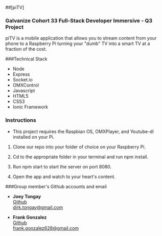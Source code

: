 ##[piTV]

### Galvanize Cohort 33 Full-Stack Developer Immersive - Q3 Project

piTV is a mobile application that allows you to stream content from your phone to a Raspberry Pi turning your "dumb" TV into a smart TV at a fraction of the cost.


###Technical Stack
* Node
* Express
* Socket.io
* OMXControl
* Javascript
* HTML5
* CSS3
* Ionic Framework

### Instructions

* This project requires the Raspbian OS, OMXPlayer, and Youtube-dl installed on your Pi.

1. Clone our repo into your folder of choice on your Raspberry Pi.

2. Cd to the appropriate folder in your terminal and run npm install.

3. Run npm start to start the server on port 8080.

4. Open the app and watch to your heart's content.


###Group member's Github accounts and email

* **Joey Tongay**  
[Github](https://github.com/JTongay)  
dirk.tongay@gmail.com  

* **Frank Gonzalez**  
[Github](https://github.com/Fgonzalez512)  
frank.gonzalez628@gmail.com  
